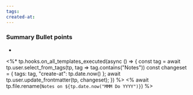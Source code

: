 ```yaml
---
tags:
created-at: 
---
```

### Summary Bullet points
- 

<%* 
tp.hooks.on_all_templates_executed(async () => {
	const tag = await tp.user.select_from_tags(tp, tag => tag.contains("Notes"))
	const changeset = {
		tags: tag,
		"create-at": tp.date.now()
	};
	await tp.user.update_frontmatter(tp, changeset);
})
%>
<% await tp.file.rename(`Notes on ${tp.date.now("MMM Do YYYY")}`) %>